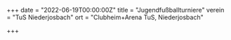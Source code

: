 +++
date = "2022-06-19T00:00:00Z"
title = "Jugendfußballturniere"
verein = "TuS Niederjosbach"
ort = "Clubheim+Arena TuS, Niederjosbach"

+++

